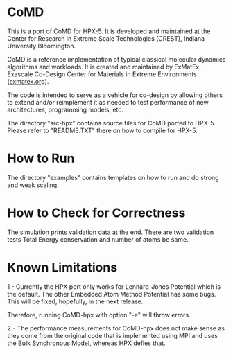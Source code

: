 CoMD
====

This is a port of CoMD for HPX-5. It is developed and maintained at the 
Center for Research in Extreme Scale Technologies (CREST), 
Indiana University Bloomington.

CoMD is a reference implementation of typical classical molecular dynamics 
algorithms and workloads. It is created and maintained by ExMatEx: 
Exascale Co-Design Center for Materials in Extreme Environments 
(<a href="http://exmatex.org">exmatex.org</a>).  

The code is intended to serve as a vehicle for co-design by allowing
others to extend and/or reimplement it as needed to test performance of 
new architectures, programming models, etc.

The directory "src-hpx" contains source files for CoMD ported to HPX-5. 
Please refer to "README.TXT" there on how to compile for HPX-5.

How to Run
==========

The directory "examples" contains templates on how to run and do strong and
weak scaling. 

How to Check for Correctness
============================

The simulation prints validation data at the end. There are two validation tests
Total Energy conservation and number of atoms be same.

Known Limitations
=================

1 - Currently the HPX port only works for Lennard-Jones Potential which is the default.
The other Embedded Atom Method Potential has some bugs. This will be fixed, 
hopefully, in the next release.

Therefore, running CoMD-hpx with option "-e" will throw errors.

2 - The performance measurements for CoMD-hpx does not make sense as they 
come from the original code that is implemented using MPI and uses the 
Bulk Synchronous Model, whereas HPX defies that.
